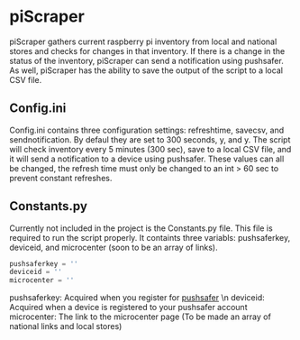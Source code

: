# piScraper
piScraper gathers current raspberry pi inventory from local and national stores and checks for changes in that inventory. If there is a change in the status of the inventory, piScraper can send a notification using pushsafer. As well, piScraper has the ability to save the output of the script to a local CSV file. 

## Config.ini
Config.ini contains three configuration settings: refreshtime, savecsv, and sendnotification. By defaul they are set to 300 seconds, y, and y. The script will check inventory every 5 minutes (300 sec), save to a local CSV file, and it will send a notification to a device using pushsafer. These values can all be changed, the refresh time must only be changed to an int > 60 sec to prevent constant refreshes.

## Constants.py
Currently not included in the project is the Constants.py file. This file is required to run the script properly. It containts three variabls: pushsaferkey, deviceid, and microcenter (soon to be an array of links). 
```python
pushsaferkey = ''
deviceid = ''
microcenter = ''
```
pushsaferkey: Acquired when you register for [pushsafer](https://www.pushsafer.com/ "Pushsafer Registration") \n
deviceid: Acquired when a device is registered to your pushsafer account
microcenter: The link to the microcenter page (To be made an array of national links and local stores)
